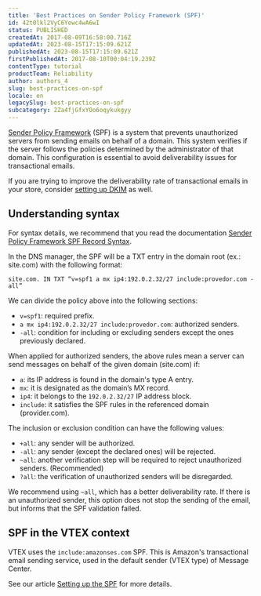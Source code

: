 ```yaml
---
title: 'Best Practices on Sender Policy Framework (SPF)'
id: 42t0lkl2VyC6Yewc4wA6wI
status: PUBLISHED
createdAt: 2017-08-09T16:58:00.716Z
updatedAt: 2023-08-15T17:15:09.621Z
publishedAt: 2023-08-15T17:15:09.621Z
firstPublishedAt: 2017-08-10T00:04:19.239Z
contentType: tutorial
productTeam: Reliability
author: authors_4
slug: best-practices-on-spf
locale: en
legacySlug: best-practices-on-spf
subcategory: 2Za4fjGfxYOo6oqykukgyy
---
```


[Sender Policy Framework](http://www.open-spf.org/Introduction/) (SPF) is a system that prevents unauthorized servers from sending emails on behalf of a domain. This system verifies if the server follows the policies determined by the administrator of that domain. This configuration is essential to avoid deliverability issues for transactional emails.

If you are trying to improve the deliverability rate of transactional emails in your store, consider [setting up DKIM](https://developers.vtex.com/docs/guides/setting-up-dkim-for-transactional-emails) as well.

## Understanding syntax

For syntax details, we recommend that you read the documentation [Sender Policy Framework SPF Record Syntax](http://www.open-spf.org/SPF_Record_Syntax/).

In the DNS manager, the SPF will be a TXT entry in the domain root (ex.: site.com) with the following format:

`site.com. IN TXT “v=spf1 a mx ip4:192.0.2.32/27 include:provedor.com -all”`

We can divide the policy above into the following sections:

- `v=spf1`: required prefix.
- `a mx ip4:192.0.2.32/27 include:provedor.com`: authorized senders.
- `-all`: condition for including or excluding senders except the ones previously declared.

When applied for authorized senders, the above rules mean a server can send messages on behalf of the given domain (site.com) if:

- `a`: its IP address is found in the domain's type A entry.
- `mx`: it is designated as the domain’s MX record.
- `ip4`: it belongs to the `192.0.2.32/27` IP address block.
- `include`: it satisfies the SPF rules in the referenced domain (provider.com).

The inclusion or exclusion condition can have the following values:

- `+all`: any sender will be authorized.
- `-all`: any sender (except the declared ones) will be rejected.
- `~all`: another verification step will be required to reject unauthorized senders. (Recommended)
- `?all`: the verification of unauthorized senders will be disregarded.

We recommend using `~all`, which has a better deliverability rate. If there is an unauthorized sender, this option does not stop the sending of the email, but informs that the SPF validation failed.

## SPF in the VTEX context
VTEX uses the `include:amazonses.com` SPF. This is Amazon's transactional email sending service, used in the default sender (VTEX type) of Message Center.

See our article [Setting up the SPF](https://developers.vtex.com/vtex-rest-api/docs/setting-up-the-spf) for more details.
